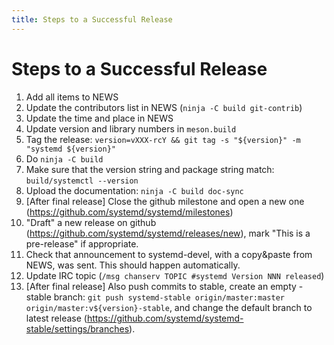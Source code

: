 ```yaml
---
title: Steps to a Successful Release
---
```


# Steps to a Successful Release

1. Add all items to NEWS
2. Update the contributors list in NEWS (`ninja -C build git-contrib`)
3. Update the time and place in NEWS
4. Update version and library numbers in `meson.build`
5. Tag the release: `version=vXXX-rcY && git tag -s "${version}" -m "systemd ${version}"`
6. Do `ninja -C build`
7. Make sure that the version string and package string match: `build/systemctl --version`
8. Upload the documentation: `ninja -C build doc-sync`
9. [After final release] Close the github milestone and open a new one (https://github.com/systemd/systemd/milestones)
10. "Draft" a new release on github (https://github.com/systemd/systemd/releases/new), mark "This is a pre-release" if appropriate.
11. Check that announcement to systemd-devel, with a copy&paste from NEWS, was sent. This should happen automatically.
12. Update IRC topic (`/msg chanserv TOPIC #systemd Version NNN released`)
13. [After final release] Also push commits to stable, create an empty -stable branch: `git push systemd-stable origin/master:master origin/master:v${version}-stable`, and change the default branch to latest release (https://github.com/systemd/systemd-stable/settings/branches).
